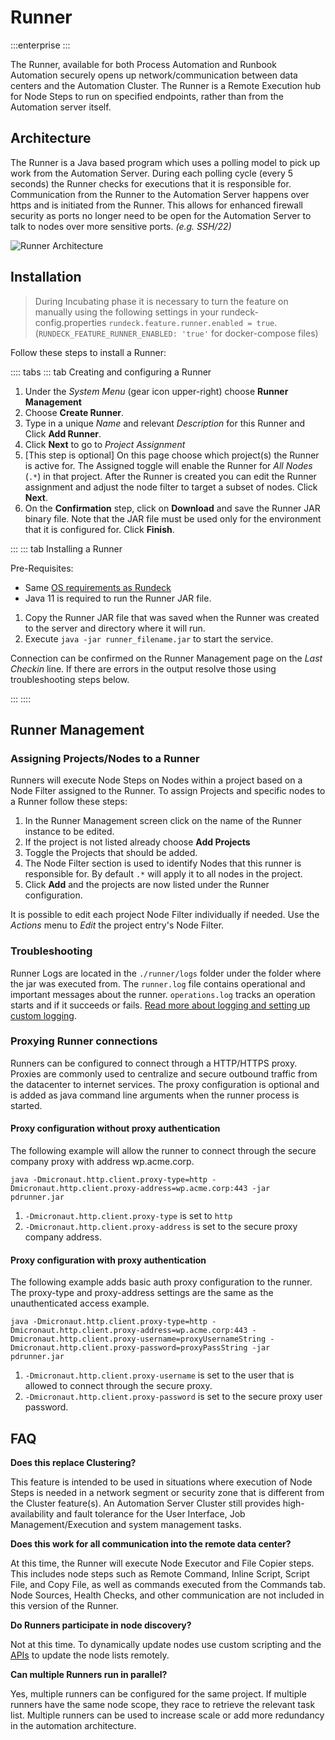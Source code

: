 # Runner

:::enterprise
:::

The Runner, available for both Process Automation and Runbook Automation securely opens up network/communication between data centers and the Automation Cluster.  The Runner is a Remote Execution hub for Node Steps to run on specified endpoints, rather than from the Automation server itself.  

## Architecture

The Runner is a Java based program which uses a polling model to pick up work from the Automation Server.  During each polling cycle (every 5 seconds) the Runner checks for executions that it is responsible for.  Communication from the Runner to the Automation Server happens over https and is initiated from the Runner.  This allows for enhanced firewall security as ports no longer need to be open for the Automation Server to talk to nodes over more sensitive ports. _(e.g. SSH/22)_

![Runner Architecture](@assets/img/runner-arch-diagram.png)


## Installation

> During Incubating phase it is necessary to turn the feature on manually using the following settings in your rundeck-config.properties `rundeck.feature.runner.enabled = true`.  (`RUNDECK_FEATURE_RUNNER_ENABLED: 'true'` for docker-compose files)

Follow these steps to install a Runner:

:::: tabs
::: tab Creating and configuring a Runner

1. Under the _System Menu_ (gear icon upper-right) choose **Runner Management**
1. Choose **Create Runner**.
1. Type in a unique _Name_ and relevant _Description_ for this Runner and Click **Add Runner**.
1. Click **Next** to go to _Project Assignment_
1. [This step is optional] On this page choose which project(s) the Runner is active for.  The Assigned toggle will enable the Runner for _All Nodes_ (`.*`) in that project. After the Runner is created you can edit the Runner assignment and adjust the node filter to target a subset of nodes. Click **Next**.
1. On the **Confirmation** step, click on **Download** and save the Runner JAR binary file. Note that the JAR file must be used only for the environment that it is configured for. Click **Finish**.

:::
::: tab Installing a Runner

Pre-Requisites:
- Same [OS requirements as Rundeck](/administration/install/system-requirements.md)
- Java 11 is required to run the Runner JAR file.

1. Copy the Runner JAR file that was saved when the Runner was created to the server and directory where it will run.
1. Execute `java -jar runner_filename.jar` to start the service.

Connection can be confirmed on the Runner Management page on the _Last Checkin_ line.  If there are errors in the output resolve those using troubleshooting steps below.

:::
::::

## Runner Management

### Assigning Projects/Nodes to a Runner

Runners will execute Node Steps on Nodes within a project based on a Node Filter assigned to the Runner.  To assign Projects and specific nodes to a Runner follow these steps:

1. In the Runner Management screen click on the name of the Runner instance to be edited.
1. If the project is not listed already choose **Add Projects**
1. Toggle the Projects that should be added.
1. The Node Filter section is used to identify Nodes that this runner is responsible for.  By default `.*` will apply it to all nodes in the project.
1. Click **Add** and the projects are now listed under the Runner configuration.

It is possible to edit each project Node Filter individually if needed.  Use the _Actions_ menu to _Edit_ the project entry's Node Filter.

### Troubleshooting

Runner Logs are located in the `./runner/logs` folder under the folder where the jar was executed from.  The `runner.log` file contains operational and important messages about the runner.  `operations.log` tracks an operation starts and if it succeeds or fails.  [Read more about logging and setting up custom logging](runner-logging.md).

### Proxying Runner connections
Runners can be configured to connect through a HTTP/HTTPS proxy. Proxies are commonly used to centralize and secure outbound traffic from the datacenter to internet services. The proxy configuration is optional and is added as java command line arguments when the runner process is started.

#### Proxy configuration without proxy authentication
The following example will allow the runner to connect through the secure company proxy with address wp.acme.corp.

```
java -Dmicronaut.http.client.proxy-type=http -Dmicronaut.http.client.proxy-address=wp.acme.corp:443 -jar pdrunner.jar
```

1. `-Dmicronaut.http.client.proxy-type` is set to `http`
1. `-Dmicronaut.http.client.proxy-address` is set to the secure proxy company address.

#### Proxy configuration with proxy authentication
The following example adds basic auth proxy configuration to the runner. The proxy-type and proxy-address settings are the same as the unauthenticated access example.

```
java -Dmicronaut.http.client.proxy-type=http -Dmicronaut.http.client.proxy-address=wp.acme.corp:443 -Dmicronaut.http.client.proxy-username=proxyUsernameString -Dmicronaut.http.client.proxy-password=proxyPassString -jar pdrunner.jar
```

1. `-Dmicronaut.http.client.proxy-username` is set to the user that is allowed to connect through the secure proxy.
1. `-Dmicronaut.http.client.proxy-password` is set to the secure proxy user password.


## FAQ

**Does this replace Clustering?**

This feature is intended to be used in situations where execution of Node Steps is needed in a network segment or security zone that is different from the Cluster feature(s).  An Automation Server Cluster still provides high-availability and fault tolerance for the User Interface, Job Management/Execution and system management tasks.

**Does this work for all communication into the remote data center?**

At this time, the Runner will execute Node Executor and File Copier steps.  This includes node steps such as Remote Command, Inline Script, Script File, and Copy File, as well as commands executed from the Commands tab. Node Sources, Health Checks, and other communication are not included in this version of the Runner.

**Do Runners participate in node discovery?**

Not at this time.  To dynamically update nodes use custom scripting and the [APIs](/api/rundeck-api.md#updating-and-listing-resources-for-a-project) to update the node lists remotely.

**Can multiple Runners run in parallel?**

Yes, multiple runners can be configured for the same project. If multiple runners have the same node scope, they race to retrieve the relevant task list. Multiple runners can be used to increase scale or add more redundancy in the automation architecture.

